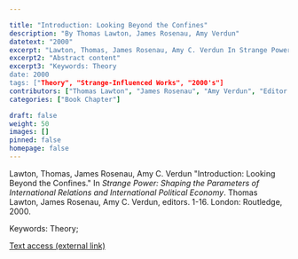 ```yaml
---

title: "Introduction: Looking Beyond the Confines"
description: "By Thomas Lawton, James Rosenau, Amy Verdun"
datetext: "2000"
excerpt: "Lawton, Thomas, James Rosenau, Amy C. Verdun In Strange Power: Shaping the Parameters of International Relations and International Political Economy. Thomas Lawton, James Rosenau, Amy C. Verdun, editors. 1-16. London: Routledge, 2000."
excerpt2: "Abstract content"
excerpt3: "Keywords: Theory
date: 2000
tags: ["Theory", "Strange-Influenced Works", "2000's"]
contributors: ["Thomas Lawton", "James Rosenau", "Amy Verdun", "Editor: Thomas Lawton", "Editor: James Rosenau", "Editor: Amy C. Verdun"]
categories: ["Book Chapter"]

draft: false
weight: 50
images: []
pinned: false
homepage: false
---
```


Lawton, Thomas, James Rosenau, Amy C. Verdun "Introduction: Looking Beyond the Confines." In *Strange Power: Shaping the Parameters of International Relations and International Political Economy*. Thomas Lawton, James Rosenau, Amy C. Verdun, editors. 1-16. London: Routledge, 2000.

Keywords: Theory; 

[Text access (external link)](https://www.worldcat.org/title/1022846081)
